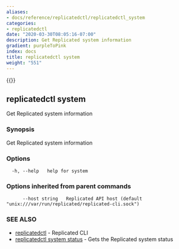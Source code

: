 ```yaml
---
aliases:
- docs/reference/replicatedctl/replicatedctl_system
categories:
- replicatedctl
date: "2020-03-30T08:05:16-07:00"
description: Get Replicated system information
gradient: purpleToPink
index: docs
title: replicatedctl system
weight: "551"
---
```


{{<legacynotice>}}

## replicatedctl system

Get Replicated system information

### Synopsis

Get Replicated system information

### Options

```
  -h, --help   help for system
```

### Options inherited from parent commands

```
      --host string   Replicated API host (default "unix:///var/run/replicated/replicated-cli.sock")
```

### SEE ALSO

* [replicatedctl](/api/replicatedctl/)	 - Replicated CLI
* [replicatedctl system status](/api/replicatedctl/replicatedctl_system_status/)	 - Gets the Replicated system status

